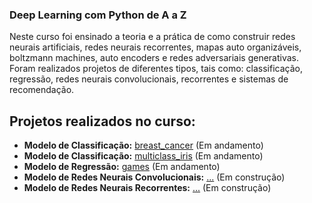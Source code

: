 
### Deep Learning com Python de A a Z
Neste curso foi ensinado a teoria e a prática de como construir redes neurais artificiais, redes neurais recorrentes, mapas auto organizáveis, boltzmann machines, auto encoders e redes adversariais generativas. Foram realizados projetos de diferentes tipos, tais como: classificação, regressão, redes neurais convolucionais, recorrentes e sistemas de recomendação.

## Projetos realizados no curso:
* **Modelo de Classificação:** [breast_cancer]() (Em andamento)
* **Modelo de Classificação:** [multiclass_iris]() (Em andamento)
* **Modelo de Regressão:** [games]() (Em andamento)
* **Modelo de Redes Neurais Convolucionais:** [...]() (Em construção)
* **Modelo de Redes Neurais Recorrentes:** [...]() (Em construção)
